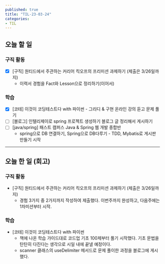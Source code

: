 ```yaml
---
published: true
title: "TIL-23-03-24"
categories: 
- TIL
---
```

## 오늘 할 일
### 구직  활동
* [x] [구직] 원티드에서 주관하는 커리어 킥오프의 프리미션 과제하기 (제출은 3/26일까지)
  * 이력서 경험을 Fact와 Lesson으로 정리하기(이어서)

### 학습
* [x] [코테] 이것이 코딩테스트다 with 파이썬 - 그리디 & 구현 온라인 강의 듣고 문제 풀기
* [ ] [블로그] 인텔리제이로 spring 프로젝트 생성하기 블로그 글 정리해서 게시하기
* [ ] [java/spring] 패스트 캠퍼스 Java & Spring 웹 개발 종합반
  * spring으로 DB 연결하기, Spring으로 DB다루기 - TDD, Mybatis로 게시판 만들기 시작
---

## 오늘 한 일 (회고)
### 구직 활동
* [구직] 원티드에서 주관하는 커리어 킥오프의 프리미션 과제하기 (제출은 3/26일까지)
  - 경험 3가지 중 2가지까지 작성하여 제출했다. 이번주까지 완성하고, 다음주에는 1차미션부터 시작.

### 학습
* [코테] 이것이 코딩테스트다 with 파이썬 
  - 책에 나온 학습 가이드대로 코드업 기초 100제부터 풀기 시작했다. 기초 문법을 탄탄히 다진다는 생각으로 시일 내에 끝낼 예정이다.
  - scanner 클래스의 useDelimiter 메서드로 문제 풀이한 과정을 블로그에 게시했다.


